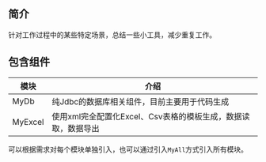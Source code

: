 ## 简介
针对工作过程中的某些特定场景，总结一些小工具，减少重复工作。

## 包含组件
| 模块                |    介绍                                                                          |
| -------------------|---------------------------------------------------------------------------------- |
| MyDb               |     纯Jdbc的数据库相关组件，目前主要用于代码生成                                      |
| MyExcel            |     使用xml完全配置化Excel、Csv表格的模板生成，数据读取，数据导出                     |

可以根据需求对每个模块单独引入，也可以通过引入`MyAll`方式引入所有模块。
